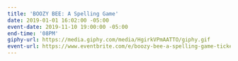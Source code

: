 ```yaml
---
title: 'BOOZY BEE: A Spelling Game'
date: 2019-01-01 16:02:00 -05:00
event-date: 2019-11-10 19:00:00 -05:00
end-time: '08PM'
giphy-url: https://media.giphy.com/media/HgirkVPmAATTO/giphy.gif
event-url: https://www.eventbrite.com/e/boozy-bee-a-spelling-game-tickets-78195768649
---
```


